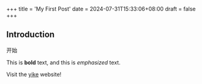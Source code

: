 +++
title = 'My First Post'
date = 2024-07-31T15:33:06+08:00
draft = false
+++
## Introduction
开始

This is **bold** text, and this is *emphasized* text.

Visit the [yike](https://yikeblog.top) website!
